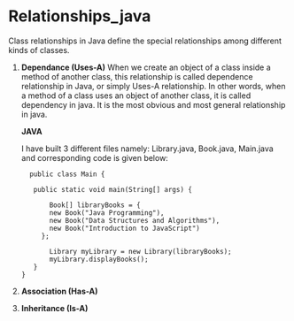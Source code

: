 # Relationships_java
Class relationships in Java define the special relationships among different kinds of classes.
1) **Dependance (Uses-A)**
   When we create an object of a class inside a method of another class, this relationship is called dependence relationship in Java, or simply Uses-A relationship.
   In other words, when a method of a class uses an object of another class, it is called dependency in java. It is the most obvious and most general relationship in java.

   **JAVA**
   
   I have built 3 different files namely:  Library.java, Book.java, Main.java and corresponding code is given below:

   
         public class Main {
   
          public static void main(String[] args) {
   
              Book[] libraryBooks = {
              new Book("Java Programming"),
              new Book("Data Structures and Algorithms"),
              new Book("Introduction to JavaScript")
            };

              Library myLibrary = new Library(libraryBooks);
              myLibrary.displayBooks();
          }
       }


    
1) **Association (Has-A)**
4) **Inheritance (Is-A)**
   
